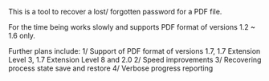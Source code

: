This is a tool to recover a lost/ forgotten password for a PDF file.

For the time being works slowly and supports PDF format of versions 1.2 ~ 1.6 only.

Further plans include:
1/ Support of PDF format of versions 1.7, 1.7 Extension Level 3, 1.7 Extension Level 8 and 2.0
2/ Speed improvements
3/ Recovering process state save and restore
4/ Verbose progress reporting
